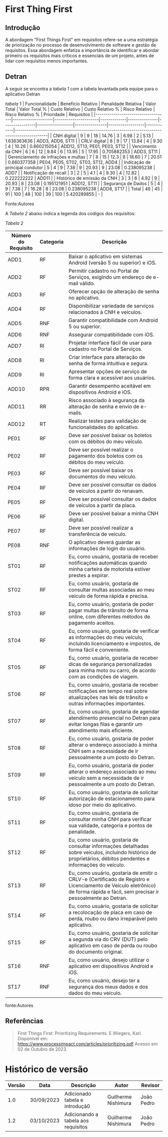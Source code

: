 # First Thing First

## Introdução


A abordagem "First Things First" em requisitos refere-se a uma estratégia de priorização no processo de desenvolvimento de software e gestão de requisitos. Essa abordagem enfatiza a importância de identificar e abordar primeiro os requisitos mais críticos e essenciais de um projeto, antes de lidar com requisitos menos importantes.




## Detran

A seguir se encontra a *tabela 1*  com a tabela levantada pela equipe para o aplicativo Detran




*tabela 1*
| Funcionalidade                     | Benefício Relativo | Penalidade Relativa | Valor Total | Valor Total % | Custo Relativo | Custo Relativo % | Risco Relativo | Risco Relativo % | Prioridade  | Requisitos                                                                                   |
|------------------------------------|--------------------|----------------------|-------------|---------------|----------------|------------------|----------------|------------------|------------|----------------------------------------------------------------------------------------------|
| CNH digital                        | 9                  | 9                   | 18          | 14.76         | 3              | 6.98             | 2              | 5.13             | 1.636363636 | ADD3, ADD6, ST11                                                                             |
| CRLV digital                       | 8                  | 9                   | 17          | 13.84         | 4              | 9.30             | 4              | 10.26            | 0.860215054 | ADD12, ST13, PE01, PE03, ST12                                                                |
| Vencimento da CNH                  | 6                  | 6                   | 12          | 9.84          | 6              | 13.95            | 5              | 17.95            | 0.705882353 | ADD3, ST11                                                                                   |
| Gerenciamento de infrações e multas | 7                  | 8                   | 15          | 12.3          | 8              | 18.60            | 7              | 20.51            | 0.660377358 | PE04, PE05, ST02, ST03, ST12, ADD4                                                          |
| Indicação de principal condutor    | 5                  | 4                   | 9           | 7.38          | 9              | 20.93            | 9              | 23.08            | 0.238095238 | ADD7                                                                                          |
| Notificação de recall              | 3                  | 2                   | 5           | 4.1           | 4              | 9.30             | 4              | 12.82            | 0.222222222 | ADD11                                                                                        |
| Histórico de emissão da CNH        | 3                  | 3                   | 6           | 4.92          | 9              | 20.93            | 8              | 23.08            | 0.195121951 | ADD12, ST11                                                                                  |
| Segurança de Dados                 | 5                  | 4                   | 9           | 7.38          | 7              | 16.28            | 8              | 23.08            | 0.238095238 | ADD8, ST17                                                                                   |
| Total                              | 46                 | 45                  | 91          | 100           | 48             | 100              | 39             | 100              | 5.420289855 | -                                                                                            |

Fonte:Autores



A *Tabela 2* abaixo indica a legenda dos codigos dos requisitos:

*Tabela 2*

| Número do Requisito | Categoria | Descrição |
|---------------------|-----------|-----------|
| ADD1                | RF        | Baixar o aplicativo em sistemas Android (versão 5 ou superior) e iOS. |
| ADD2                | RF        | Permitir cadastro no Portal de Serviços, exigindo um endereço de e-mail válido. |
| ADD3                | RF        | Oferecer opção de alteração de senha no aplicativo. |
| ADD4                | RF        | Disponibilizar variedade de serviços relacionados à CNH e veículos. |
| ADD5                | RNF       | Garantir compatibilidade com Android 5 ou superior. |
| ADD6                | RNF       | Assegurar compatibilidade com iOS. |
| ADD7                | RI        | Projetar interface fácil de usar para cadastro no Portal de Serviços. |
| ADD8                | RI        | Criar interface para alteração de senha de forma intuitiva e segura. |
| ADD9                | RI        | Apresentar opções de serviço de forma clara e acessível aos usuários. |
| ADD10               | RPR       | Garantir desempenho aceitável em dispositivos Android e iOS. |
| ADD11               | RR        | Risco associado à segurança da alteração de senha e envio de e-mails. |
| ADD12               | RT        | Realizar testes para validação de funcionalidades do aplicativo. |
| PE01                | RF        | Deve ser possível baixar os boletos com os débitos do meu veículo. |
| PE02                | RF        | Deve ser possível realizar o pagamento dos boletos com os débitos do meu veículo. |
| PE03                | RF        | Deve ser possível baixar os documentos do meu veículo. |
| PE04                | RF        | Deve ser possível consultar os dados de veículos a partir do renavam. |
| PE05                | RF        | Deve ser possível consultar os dados de veículos a partir da placa. |
| PE06                | RF        | Deve ser possível baixar a minha CNH digital. |
| PE07                | RF        | Deve ser possível realizar a transferência de veículo. |
| PE08                | RNF       | O aplicativo deverá guardar as informações de login do usuário. |
| ST01                | RF        | Eu, como usuário, gostaria de receber notificações automáticas quando minha carteira de motorista estiver prestes a expirar. |
| ST02                | RF        | Eu, como usuário, gostaria de consultar multas associadas ao meu veículo de forma rápida e precisa. |
| ST03                | RF        | Eu, como usuário, gostaria de poder pagar multas de trânsito de forma online, com diferentes métodos de pagamento aceitos. |
| ST04                | RF        | Eu, como usuário, gostaria de verificar as informações do meu veículo, incluindo licenciamento e impostos, de forma fácil e conveniente. |
| ST05                | RF        | Eu, como usuário, gostaria de receber dicas de segurança personalizadas para minha moto ou carro, de acordo com as condições de viagem. |
| ST06                | RF        | Eu, como usuário, gostaria de receber notificações em tempo real sobre atualizações nas leis de trânsito e outras informações importantes. |
| ST07                | RF        | Eu, como usuário, gostaria de agendar atendimento presencial no Detran para evitar longas filas e garantir um atendimento mais eficiente. |
| ST08                | RF        | Eu, como usuário, gostaria de poder alterar o endereço associado à minha CNH sem a necessidade de ir pessoalmente a um posto do Detran. |
| ST09                | RF        | Eu, como usuário, gostaria de poder alterar o endereço associado ao meu veículo sem a necessidade de ir pessoalmente a um posto do Detran. |
| ST10                | RF        | Eu, como usuário, gostaria de solicitar autorização de estacionamento para idoso por meio do aplicativo. |
| ST11                | RF        | Eu, como usuário, gostaria de consultar minha CNH para verificar sua validade, categoria e pontos de penalidade. |
| ST12                | RF        | Eu, como usuário, gostaria de consultar informações detalhadas sobre veículos, incluindo histórico de proprietários, débitos pendentes e informações do veículo. |
| ST13                | RF        | Eu, como usuário, gostaria de emitir o CRLV-e (Certificado de Registro e Licenciamento de Veículo eletrônico) de forma rápida e fácil, sem precisar ir pessoalmente ao Detran. |
| ST14                | RF        | Eu, como usuário, gostaria de solicitar a recolocação de placa em caso de perda, roubo ou dano irreparável pelo aplicativo. |
| ST15                | RF        | Eu, como usuário, gostaria de solicitar a segunda via do CRV (DUT) pelo aplicativo em caso de perda ou roubo do documento original. |
| ST16                | RNF       | Eu, como usuário, desejo utilizar o aplicativo em dispositivos Android e iOS. |
| ST17                | RNF       | Eu, como usuário, desejo ter a segurança dos meus dados e dos dados do meu veículo. |

fonte:Autores
## Referências
> First Things First: Prioritizing Requirements. E.Wiegers, Karl. Disponível em: https://www.processimpact.com/articles/prioritizing.pdf Acesso em 02 de Outubro de 2023. 

# Histórico de versão

| Versão | Data       | Descrição            | Autor              | Revisor             |
| ------ | ---------- | -------------------- | ------------------ | ------------------- |
| 1.0    | 30/09/2023 | Adicionado tabela e introduçã0 | Guilherme Nishimura |João Pedro |
| 1.2    | 03/10/2023 | Adicionando a tabela aos requisitos  | Guilherme Nishimura |João Pedro |

